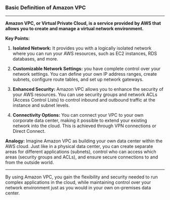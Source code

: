 ### Basic Definition of Amazon VPC

---

**Amazon VPC, or Virtual Private Cloud, is a service provided by AWS that allows you to create and manage a virtual network environment.**

**Key Points:**

1. **Isolated Network:** It provides you with a logically isolated network where you can run your AWS resources, such as EC2 instances, RDS databases, and more.

2. **Customizable Network Settings:** you have complete control over your network settings. You can define your own IP address ranges, create subnets, configure route tables, and set up network gateways.

3. **Enhanced Security:** Amazon VPC allows you to enhance the security of your AWS resources. You can use security groups and network ACLs (Access Control Lists) to control inbound and outbound traffic at the instance and subnet levels.

4. **Connectivity Options:** You can connect your VPC to your own corporate data center, making it possible to extend your existing network into the cloud. This is achieved through VPN connections or Direct Connect.

**Analogy:** Imagine Amazon VPC as building your own data center within the AWS cloud. Just like in a physical data center, you can create separate areas for different applications (subnets), control who can access which areas (security groups and ACLs), and ensure secure connections to and from the outside world.

---

By using Amazon VPC, you gain the flexibility and security needed to run complex applications in the cloud, while maintaining control over your network environment just as you would in your own on-premises data center.
